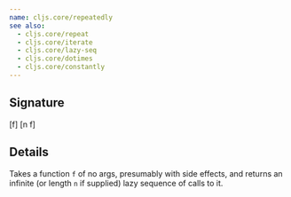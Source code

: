 ```yaml
---
name: cljs.core/repeatedly
see also:
  - cljs.core/repeat
  - cljs.core/iterate
  - cljs.core/lazy-seq
  - cljs.core/dotimes
  - cljs.core/constantly
---
```


## Signature
[f]
[n f]


## Details

Takes a function `f` of no args, presumably with side effects, and returns an
infinite (or length `n` if supplied) lazy sequence of calls to it.
